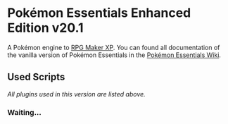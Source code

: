 # Pokémon Essentials Enhanced Edition v20.1
A Pokémon engine to [RPG Maker XP](https://store.steampowered.com/app/235900/RPG_Maker_XP/). You can found all documentation of the vanilla version of Pokémon Essentials in the [Pokémon Essentials Wiki](https://essentialsdocs.fandom.com/wiki/Essentials_Docs_Wiki).

## Used Scripts

_All plugins used in this version are listed above._

### Waiting...